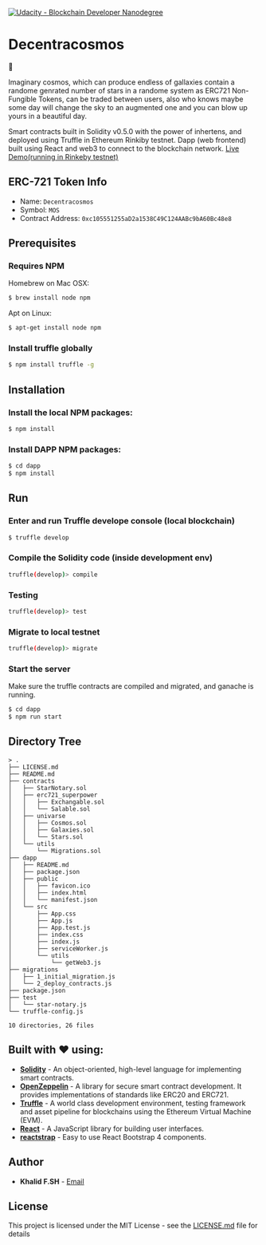 [![Udacity - Blockchain Developer Nanodegree](https://bit.ly/2svzNOI)](https://www.udacity.com/blockchain)

# Decentracosmos

 :crystal_ball:

Imaginary cosmos, which can produce endless of gallaxies contain a randome genrated number of stars in a randome system as ERC721 Non-Fungible Tokens, can be traded between users, also who knows maybe some day will change the sky to an augmented one and you can blow up yours in a beautiful day.
 
Smart contracts built in Solidity v0.5.0 with the power of inhertens, and deployed using Truffle in Ethereum Rinkiby  testnet.
Dapp (web frontend) built using React and web3 to connect to the blockchain network.
[Live Demo(running in Rinkeby testnet)](https://decentracosmos-jxazhqilpk.now.sh/) 

## ERC-721 Token Info
  - Name: `Decentracosmos`
  - Symbol: `MOS`
  - Contract Address: `0xc105551255aD2a1538C49C124AABc9bA60Bc48e8`

## Prerequisites

### Requires NPM
Homebrew on Mac OSX:
```sh
$ brew install node npm
```
Apt on Linux:
```sh
$ apt-get install node npm
```
### Install truffle globally
```sh
$ npm install truffle -g
```

## Installation
### Install the local NPM packages:
```sh
$ npm install
```
### Install DAPP NPM packages:
```sh
$ cd dapp
$ npm install
```

## Run
### Enter and run Truffle develope console (local blockchain)
```sh
$ truffle develop
```
### Compile the Solidity code (inside development env)
```sh
truffle(develop)> compile
```
### Testing 
```sh
truffle(develop)> test
```
### Migrate to local testnet
```sh
truffle(develop)> migrate
```
### Start the server
Make sure the truffle contracts are compiled and migrated, and ganache is running.
```sh
$ cd dapp
$ npm run start
```

## Directory Tree
```
> .
├── LICENSE.md
├── README.md
├── contracts
│   ├── StarNotary.sol
│   ├── erc721_superpower
│   │   ├── Exchangable.sol
│   │   └── Salable.sol
│   ├── univarse
│   │   ├── Cosmos.sol
│   │   ├── Galaxies.sol
│   │   └── Stars.sol
│   └── utils
│       └── Migrations.sol
├── dapp
│   ├── README.md
│   ├── package.json
│   ├── public
│   │   ├── favicon.ico
│   │   ├── index.html
│   │   └── manifest.json
│   └── src
│       ├── App.css
│       ├── App.js
│       ├── App.test.js
│       ├── index.css
│       ├── index.js
│       ├── serviceWorker.js
│       └── utils
│           └── getWeb3.js
├── migrations
│   ├── 1_initial_migration.js
│   └── 2_deploy_contracts.js
├── package.json
├── test
│   └── star-notary.js
└── truffle-config.js

10 directories, 26 files
```

## Built with ❤️ using:
* [**Solidity**](https://solidity.readthedocs.io/en/v0.5.0/) -  An object-oriented, high-level language for implementing smart contracts. 
* [**OpenZeppelin**](https://openzeppelin.org/) -  A library for secure smart contract development. It provides implementations of standards like ERC20 and ERC721.
* [**Truffle**](https://truffleframework.com/) -  A world class development environment, testing framework and asset pipeline for blockchains using the Ethereum Virtual Machine (EVM).
* [**React**](https://reactjs.org/) -  A JavaScript library for building user interfaces.
* [**reactstrap**](https://hapijs.com) -  Easy to use React Bootstrap 4 components.


## Author


* **Khalid F.SH**  - [Email](dev.khalid@me.com)


## License

This project is licensed under the MIT License - see the [LICENSE.md](LICENSE.md) file for details
